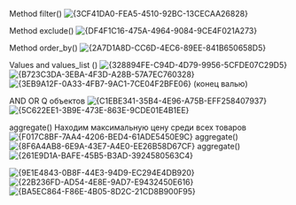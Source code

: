 Method filter() ![{3CF41DA0-FEA5-4510-92BC-13CECAA26828}](https://github.com/user-attachments/assets/0d20d442-3b2d-4698-bbe6-f0d55e93e10e)

Method exclude() ![{DF4F1C16-475A-4964-9084-9CE4F021A273}](https://github.com/user-attachments/assets/490f979c-1a41-4760-8346-3b1174c18ab7)

Method order_by() ![{2A7D1A8D-CC6D-4EC6-89EE-841B650658D5}](https://github.com/user-attachments/assets/0b2555a4-3728-44eb-982e-89979b211cd7)





Values and values_list () ![{328894FE-C94D-4D79-9956-5CFDE07C29D5}](https://github.com/user-attachments/assets/87ba28f8-ee4e-4857-b583-bc2d5b8fe032) 
![{B723C3DA-3EBA-4F3D-A28B-57A7EC760328}](https://github.com/user-attachments/assets/e1f29fcd-8e62-4ae2-92ae-a3d569479b87) 
![{3EB9A12F-0A33-4FB7-9AC1-7CE04F2BFE06}](https://github.com/user-attachments/assets/7c4bb434-4915-4836-8972-c9c451f91d7c)
(конец валью)






AND OR Q объектов ![{C1EBE341-35B4-4E96-A75B-EFF258407937}](https://github.com/user-attachments/assets/2ffb703d-9fb6-41f0-9e24-1e016d8ec0cb) 
![{5C622EE1-3B9E-473E-863E-9CDE01E4B1EE}](https://github.com/user-attachments/assets/6bb51cc3-d0e1-4add-821d-25459bd111d0)


aggregate() Находим максимальную цену среди всех товаров ![{F017C8BF-7AA4-4206-BED4-61ADE5450E9C}](https://github.com/user-attachments/assets/3b622488-057a-4bcc-9913-1d3988ebc7e3)
aggregate() ![{8F6A4AB8-6E9A-43E7-A4E0-EE26B58D67CF}](https://github.com/user-attachments/assets/82a2ab90-aeb5-473d-827d-a7b66449a821)
aggregate() ![{261E9D1A-BAFE-45B5-B3AD-3924580563C4}](https://github.com/user-attachments/assets/cf728a6b-98fa-431a-ac37-41d67656c427)

![{9E1E4843-0B8F-44E3-94D9-EC294E4DB920}](https://github.com/user-attachments/assets/346660a3-371f-44d1-b198-765e3fcfc50e)
![{22B236FD-AD54-4E8E-9AD7-E9432450E616}](https://github.com/user-attachments/assets/ed8ba9ba-15a4-434d-b27a-395caf81bdde)
![{BA5EC864-F86E-4B05-8D2C-21CD8B900F95}](https://github.com/user-attachments/assets/0aae7c68-dd0d-400c-a2f6-44211a5c7d41)

